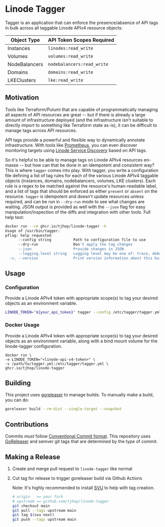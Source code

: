 # Linode Tagger

Tagger is an application that can enforce the presence/absence of API tags in bulk across all taggable Linode APIv4 resource objects:

| Object Type | API Token Scopes Required |
| --- | --- |
| Instances | `linodes:read_write` |
| Volumes | `volumes:read_write` |
| NodeBalancers | `nodebalancers:read_write` |
| Domains | `domains:read_write` |
| LKEClusters | `lke:read_write` |

## Motivation

Tools like Terraform/Pulumi that are capable of programmatically managing all aspects of API resources are great -- but if there is already a large amount of infrastructure deployed (and the infrastructure isn't suitable to directly import to something like Terraform state as-is), it can be difficult to manage tags across API resources.

API tags provide a powerful and flexible way to dynamically annotate infrastructure. With tools like [Prometheus](https://prometheus.io), you can even discover monitoring targets using [Linode Service Discovery](https://prometheus.io/docs/prometheus/latest/configuration/configuration/#linode_sd_config) based on API tags.

So it's helpful to be able to manage tags on Linode APIv4 resources en-masse -- but how can that be done in an idempotent and consistent way? This is where `tagger` comes into play. With tagger, you write a configuration file defining a list of tag rules for each of the various Linode APIv4 taggable objects (instances, domains, nodebalancers, volumes, LKE clusters). Each rule is a regex to be matched against the resource's human-readable label, and a list of tags that should be enforced as either `present` or `absent` on the resource. `tagger` is idempotent and doesn't update resources unless required, and can be run in `--dry-run` mode to see what changes are waiting. JSON output is provided as well with the `--json` flag for easy manipulation/inspection of the diffs and integration with other tools. Full help text:

```bash
docker run --rm ghcr.io/tjhop/linode-tagger -h
Usage of /usr/bin/tagger:
pflag: help requested
      --config string          Path to configuration file to use
      --dry-run                Don't apply the tag changes
      --json                   Provide changes in JSON
      --logging.level string   Logging level may be one of: trace, debug, info, warning, error, fatal and panic
  -v, --version                Print version information about this build of tagger
```

## Usage

### Configuration


Provide a Linode APIv4 token with appropriate scope(s) to tag your desired objects as an environment variable.


```bash
LINODE_TOKEN="${your_api_token}" tagger --config /etc/tagger/tagger.yml
```

### Docker Usage

Provide a Linode APIv4 token with appropriate scope(s) to tag your desired objects as an environment variable, along with a bind mount volume for the linode-tagger configuration.

```
docker run \
-e LINODE_TOKEN="<linode-api-v4-token>" \
-v /path/to/tagger.yml:/etc/tagger/tagger.yml \
ghcr.io/tjhop/linode-tagger
```

## Building

This project uses [goreleaser](https://goreleaser.com/) to manage builds.
To manually make a build, you can do:

```bash
goreleaser build --rm-dist --single-target --snapshot
```

## Contributions
Commits *must* follow [Conventional Commit format](https://www.conventionalcommits.org/en/v1.0.0/). This repository uses [GoReleaser](https://goreleaser.com/) and semver git tags that are determined by the type of commit.

## Making a Release
1. Create and merge pull request to `linode-tagger` like normal
2. Cut tag for release to trigger goreleaser build via Github Actions

    Note: It's highly recommended to install [SVU](https://github.com/caarlos0/svu) to help with tag creation.

    ```bash
    # origin   == your fork
    # upstream == github.com/tjhop/linode-tagger
    git checkout main
    git pull --tags upstream main
    git tag $(svu next)
    git push --tags upstream main
    ```
